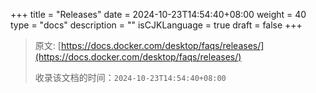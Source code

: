 +++
title = "Releases"
date = 2024-10-23T14:54:40+08:00
weight = 40
type = "docs"
description = ""
isCJKLanguage = true
draft = false
+++

> 原文: [https://docs.docker.com/desktop/faqs/releases/](https://docs.docker.com/desktop/faqs/releases/)
>
> 收录该文档的时间：`2024-10-23T14:54:40+08:00`
